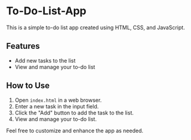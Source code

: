 # To-Do-List-App

This is a simple to-do list app created using HTML, CSS, and JavaScript.

## Features

- Add new tasks to the list
- View and manage your to-do list

## How to Use

1. Open `index.html` in a web browser.
2. Enter a new task in the input field.
3. Click the "Add" button to add the task to the list.
4. View and manage your to-do list.

Feel free to customize and enhance the app as needed.
